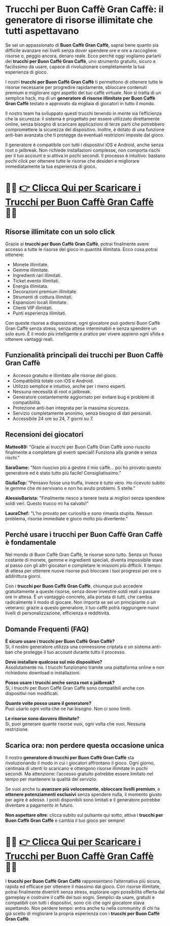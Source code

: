 <h1>Trucchi per Buon Caffè Gran Caffè: il generatore di risorse illimitate che tutti aspettavano</h1>

<p>Se sei un appassionato di <strong>Buon Caffè Gran Caffè</strong>, saprai bene quanto sia difficile avanzare nei livelli senza dover spendere ore e ore a raccogliere risorse o, peggio ancora, denaro reale. Ecco perché oggi vogliamo parlarti dei <strong>trucchi per Buon Caffè Gran Caffè</strong>, uno strumento gratuito, sicuro e facilissimo da usare, capace di rivoluzionare completamente la tua esperienza di gioco.</p>

<p>I nostri <strong>trucchi per Buon Caffè Gran Caffè</strong> ti permettono di ottenere tutte le risorse necessarie per progredire rapidamente, sbloccare contenuti premium e migliorare ogni aspetto del tuo caffè virtuale. Non si tratta di un semplice hack, ma di un <strong>generatore di risorse illimitate per Buon Caffè Gran Caffè</strong> testato e approvato da migliaia di giocatori in tutto il mondo.</p>

<p>Il nostro team ha sviluppato questi trucchi tenendo in mente sia l’efficienza che la sicurezza: il sistema è progettato per essere utilizzato direttamente online, senza bisogno di scaricare applicazioni di terze parti che potrebbero compromettere la sicurezza del dispositivo. Inoltre, è dotato di una funzione anti-ban avanzata che ti protegge da eventuali restrizioni imposte dal gioco.</p>

<p>Il generatore è compatibile con tutti i dispositivi iOS e Android, anche senza root o jailbreak. Non richiede installazioni complesse, non comporta rischi per il tuo account e si attiva in pochi secondi. Il processo è intuitivo: bastano pochi click per ottenere tutte le risorse che desideri e migliorare immediatamente la tua esperienza di gioco.</p>

# 🔴🔴 **[👉 Clicca Qui per Scaricare i Trucchi per Buon Caffè Gran Caffè](https://tinyurl.com/TpTpDev)** 🔴🔴

<h2>Risorse illimitate con un solo click</h2>

<p>Grazie ai <strong>trucchi per Buon Caffè Gran Caffè</strong>, potrai finalmente avere accesso a tutte le risorse del gioco in quantità illimitata. Ecco cosa potrai ottenere:</p>

<ul>
  <li>Monete illimitate.</li>
  <li>Gemme illimitate.</li>
  <li>Ingredienti rari illimitati.</li>
  <li>Ticket evento illimitati.</li>
  <li>Energia illimitata.</li>
  <li>Decorazioni premium illimitate.</li>
  <li>Strumenti di cottura illimitati.</li>
  <li>Espansioni locali illimitate.</li>
  <li>Clienti VIP illimitati.</li>
  <li>Punti esperienza illimitati.</li>
</ul>

<p>Con queste risorse a disposizione, ogni giocatore può godersi Buon Caffè Gran Caffè senza stress, senza attese interminabili e senza spendere un solo euro. È il modo più intelligente e pratico per vivere appieno ogni sfida e ottenere vantaggi reali.</p>

<h2>Funzionalità principali dei trucchi per Buon Caffè Gran Caffè</h2>

<ul>
  <li>Accesso gratuito e illimitato alle risorse del gioco.</li>
  <li>Compatibilità totale con iOS e Android.</li>
  <li>Utilizzo semplice e intuitivo, anche per i meno esperti.</li>
  <li>Nessuna necessità di root o jailbreak.</li>
  <li>Generatore costantemente aggiornato per evitare bug e problemi di compatibilità.</li>
  <li>Protezione anti-ban integrata per la massima sicurezza.</li>
  <li>Servizio completamente anonimo, senza bisogno di dati personali.</li>
  <li>Accessibile 24 ore su 24, 7 giorni su 7.</li>
</ul>

<h2>Recensioni dei giocatori</h2>

<p><strong>Matteo89:</strong> "Grazie ai trucchi per Buon Caffè Gran Caffè sono riuscito finalmente a completare gli eventi speciali! Funziona alla grande e senza rischi."</p>
<p><strong>SaraGame:</strong> "Non riuscivo più a gestire il mio caffè... poi ho provato questo generatore ed è stato tutto più facile! Consigliatissimo."</p>
<p><strong>GiuliaTop:</strong> "Pensavo fosse una truffa, invece è tutto vero. Ho ricevuto subito le gemme che mi servivano e non ho avuto problemi. 5 stelle."</p>
<p><strong>AlessioBarista:</strong> "Finalmente riesco a tenere testa ai migliori senza spendere soldi veri. Questo trucco mi ha salvato!"</p>
<p><strong>LauraChef:</strong> "L’ho provato per curiosità e sono rimasta stupita. Nessun problema, risorse immediate e gioco molto più divertente."</p>

<h2>Perché usare i trucchi per Buon Caffè Gran Caffè è fondamentale</h2>

<p>Nel mondo di Buon Caffè Gran Caffè, le risorse sono tutto. Senza un flusso costante di monete, gemme e ingredienti speciali, diventa impossibile stare al passo con gli altri giocatori e completare le missioni più difficili. Il tempo di attesa per ottenere nuove risorse può bloccare i tuoi progressi per ore o addirittura giorni.</p>

<p>Con i <strong>trucchi per Buon Caffè Gran Caffè</strong>, chiunque può accedere gratuitamente a queste risorse, senza dover investire soldi reali o passare ore in attesa. È un vantaggio concreto, alla portata di tutti, che cambia radicalmente il modo di giocare. Non importa se sei un principiante o un veterano: grazie a questo generatore, il tuo caffè potrà raggiungere nuovi livelli di personalizzazione, efficienza e redditività.</p>

<h2>Domande Frequenti (FAQ)</h2>

<p><strong>È sicuro usare i trucchi per Buon Caffè Gran Caffè?</strong><br>
Sì, il nostro generatore utilizza una connessione criptata e un sistema anti-ban che protegge il tuo account durante tutto il processo.</p>

<p><strong>Devo installare qualcosa sul mio dispositivo?</strong><br>
Assolutamente no. I trucchi funzionano tramite una piattaforma online e non richiedono download o installazioni.</p>

<p><strong>Posso usare i trucchi anche senza root o jailbreak?</strong><br>
Sì, i trucchi per Buon Caffè Gran Caffè sono compatibili anche con dispositivi non modificati.</p>

<p><strong>Quante volte posso usare il generatore?</strong><br>
Puoi usarlo ogni volta che ne hai bisogno. Non ci sono limiti.</p>

<p><strong>Le risorse sono davvero illimitate?</strong><br>
Sì, puoi generare quante risorse vuoi, ogni volta che vuoi. Nessuna restrizione.</p>

<h2>Scarica ora: non perdere questa occasione unica</h2>

<p>Il nostro <strong>generatore di trucchi per Buon Caffè Gran Caffè</strong> sta rivoluzionando il modo in cui i giocatori affrontano il gioco. Ogni giorno, centinaia di utenti lo scaricano e ottengono risorse illimitate in pochi secondi. Ma attenzione: l’accesso gratuito potrebbe essere limitato nel tempo per mantenere la qualità del servizio.</p>

<p>Se vuoi anche tu <strong>avanzare più velocemente</strong>, <strong>sbloccare livelli premium</strong>, e <strong>ottenere potenziamenti esclusivi</strong> senza spendere nulla, il momento giusto per agire è adesso. I posti disponibili sono limitati e il generatore potrebbe diventare a pagamento in futuro.</p>

<p><strong>Non aspettare oltre</strong>: clicca subito sul pulsante qui sotto, attiva i <strong>trucchi per Buon Caffè Gran Caffè</strong> e cambia il tuo gioco per sempre!</p>

# 🔴🔴 **[👉 Clicca Qui per Scaricare i Trucchi per Buon Caffè Gran Caffè](https://tinyurl.com/TpTpDev)** 🔴🔴

<p>I <strong>trucchi per Buon Caffè Gran Caffè</strong> rappresentano l’alternativa più sicura, rapida ed efficace per ottenere il massimo dal gioco. Con risorse illimitate, potrai finalmente divertirti senza stress, esplorare ogni possibilità offerta dal gameplay e costruire il caffè dei tuoi sogni. Semplici da usare, gratuiti e compatibili con tutti i dispositivi, sono ciò che ogni giocatore stava aspettando. Non perdere tempo: entra anche tu nella community di chi ha già scelto di migliorare la propria esperienza con i <strong>trucchi per Buon Caffè Gran Caffè</strong>.</p>
